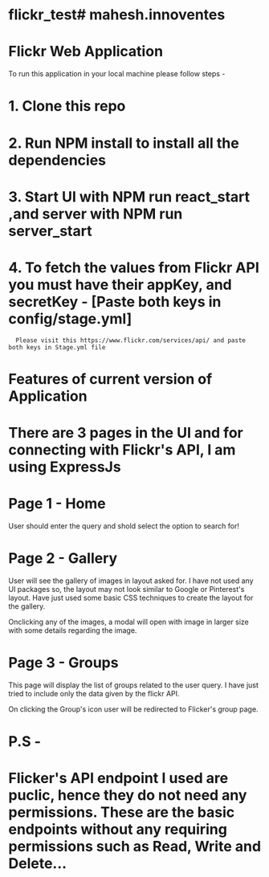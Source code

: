 # flickr_test# mahesh.innoventes

# Flickr Web Application

To run this application in your local machine please follow steps -

# 1. Clone this repo

# 2. Run NPM install to install all the dependencies

# 3. Start UI with NPM run react_start ,and server with NPM run server_start

# 4. To fetch the values from Flickr API you must have their appKey, and secretKey - [Paste both keys in config/stage.yml]

      Please visit this https://www.flickr.com/services/api/ and paste both keys in Stage.yml file

# Features of current version of Application

# There are 3 pages in the UI and for connecting with Flickr's API, I am using ExpressJs

# Page 1 - Home

User should enter the query and shold select the option to search for!

# Page 2 - Gallery

User will see the gallery of images in layout asked for. I have not used any UI packages so, the layout may not look similar to Google or Pinterest's layout. Have just used some basic CSS techniques to create the layout for the gallery.

Onclicking any of the images, a modal will open with image in larger size with some details regarding the image.

# Page 3 - Groups

This page will display the list of groups related to the user query. I have just tried to include only the data given by the flickr API.

On clicking the Group's icon user will be redirected to Flicker's group page.

# P.S -

# Flicker's API endpoint I used are puclic, hence they do not need any permissions. These are the basic endpoints without any requiring permissions such as Read, Write and Delete...
